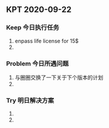 ## KPT 2020-09-22

### Keep 今日执行任务
1. enpass life license for 15$
2. 

### Problem 今日所遇问题
1. 与圈圈交换了一下关于下个版本的计划
2. 

### Try 明日解决方案
1. 
2. 